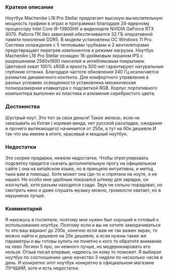 ### **Краткое описание**
Ноутбук Machenike L16 Pro Stellar предлагает высокую вычислительную мощность графики в играх и программах благодаря 24-ядерному процессору Intel Core i9-13900HX и видеокарте NVIDIA GeForce RTX 4070. Работа ПК без зависаний обеспечивается 32 ГБ оперативной памяти поколения DDR5. В модели установлена ОС Windows 11 Pro. Система охлаждения с 5 тепловыми трубками и 2 вентиляторами предотвращает перегрев компонентов в режиме нагрузки.  Ноутбук Machenike L16 Pro Stellar оснащен 16-дюймовым экраном IPS с разрешением 2560x1600 пикселей и антибликовым покрытием. Цветовой охват 100% sRGB и яркость 500 нит гарантируют натуральные глубокие оттенки. Благодаря частоте обновления 240 Гц исключается размытие динамичного контента. Для комфортного управления в разных условиях освещенности установлена механическая полноразмерная клавиатура с подсветкой RGB. Корпус портативного компьютера выполнен из пластика и алюминия серебристого цвета.

### **Достоинства**
Шустрый ноут. Это топ за свои деньги! Такое железо, если не заказывать из Китая ( корявая винда, нет русской раскладки, ожидания и прочего вытекающего) начинается от 250к, а тут на 60к дешевле.И так что мы имеем в итоге, красивый и мощный ноутбук.

### **Недостатки**
Это скорее придирки, нежели недостатки. Чтобы отрегулировать подсветку придется скачать дополнительную прогу на официальном сайте ( она на китайском языке, но в принципе интуитивна, и метод тыка вам в помощь). Хотя может она где-то и спрятана на ноуте, я не нашел. Не особо мне удобным показался штекер для зарядки, он изогнутый, хотя разъем находится сзади. Звук не сильно порадовал, но смотреть кино и даже слушать музыку можно, громкости хватает, но в наушниках лучше.

### **Комментарий**
Я нахожусь в госпитале, поэтому мне нужен был хороший и готовый к использованию ноутбук. Поэтому если и вы не хотите заморачиваться то это ваш вариант до 200к, конечно если вам не так важен экран, то можно найти и дешевле на 20к дешевле, а если нужны такие же параметры и вы готовы купить не понятно к кого то обратите внимание на лево Легион 5 про, он немного лучше, но модернизировать его нельзя. Отзыв писал впервые, надеюсь он кому то поможет. Я выбирал ноутбук по соотношению цена-качество 3 недели по несколько часов в день. И конкретно этот ноутбук конкретно в официальном магазине ЛУЧШИЙ, хотя и есть недостатки.
